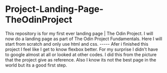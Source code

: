 # Project-Landing-Page-TheOdinProject
This repository is for my first ever landing page | The Odin Project. I will now do a landing page as part of The Odin Project Fundamentals. Here I will start from scratch and only use html and css. -----
Afer i finished this project I feel like I get to know flexbox better. For my surprise I didn't have to google almost at all or looked at other codes. I did this from the picture that the project give as reference. Also I know its not the best page in the world but its a good first step. 
